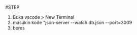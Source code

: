 #STEP
1. Buka vscode > New Terminal
2. masukin kode "json-server --watch db.json --port=3009
3. beres
